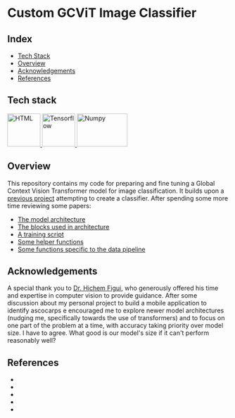 # Custom GCViT Image Classifier

## Index

- [Tech Stack](#tech-stack)
- [Overview](#overview)
- [Acknowledgements](#acknowledgements)
- [References](#references)

## Tech stack

<a href="https://www.python.org/">
  <img src="https://www.moosoft.com/wp-content/uploads/2021/07/Python.png" alt="HTML" width="75" height="75">
</a>

<a href="https://www.tensorflow.org/">
  <img src="https://miro.medium.com/v2/resize:fit:256/1*cKG1LJvVTaWqSkYSyVqtsQ.png" alt="Tensorflow" width="75" height="75">
</a>

<a href="https://numpy.org/">
  <img src="https://upload.wikimedia.org/wikipedia/commons/3/31/NumPy_logo_2020.svg" alt="Numpy" width="115" height="75">
</a>

## Overview

This repository contains my code for preparing and fine tuning a Global Context Vision Transformer model for image classification. It builds upon a [previous project](https://github.com/r-dug/Mushroom_Classifier) attempting to create a classifier.  After spending some more time reviewing some papers:

- [The model architecture](./model/gcvit.py)
- [The blocks used in architecture](./model/blocks.py)
- [A training script](./model/main.py)
- [Some helper functions](./model/util.py)
- [Some functions specific to the data pipeline](./model/data.py)

## Acknowledgements

A special thank you to [Dr. Hichem Figui](https://engineering.louisville.edu/faculty/hichem-frigui/), who generously offered his time and expertise in computer vision to provide guidance. After some discussion about my personal project to build a mobile application to identify ascocarps e encouraged me to explore newer model architectures (nudging me, specifically towards the use of transformers) and to focus on one part of the problem at a time, with accuracy taking priority over model size. I have to agree. What good is our model's size if it can't perform reasonably well?

## References

- [1]: <>
- [2]: <>
- [3]: <>
- [4]: <>
- [5]: <>
